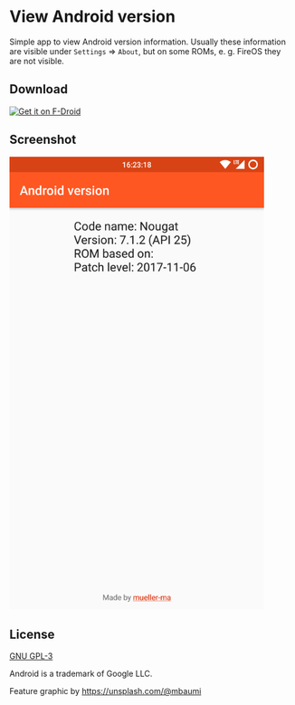 # View Android version

Simple app to view Android version information. Usually these information are visible under `Settings` => `About`, but on some ROMs, e. g. FireOS they are not visible.

## Download
[<img src="https://f-droid.org/badge/get-it-on.png" alt="Get it on F-Droid" height="80">](https://f-droid.org/de/packages/com.github.mueller_ma.viewandroidversion/)

## Screenshot

<img src="fastlane/metadata/android/en-US/phoneScreenshots/1.png" alt="Screenshot" height="800">


## License
[GNU GPL-3](https://gitlab.com/mueller-ma/View-android-version/blob/master/LICENSE)

Android is a trademark of Google LLC.

Feature graphic by https://unsplash.com/@mbaumi
